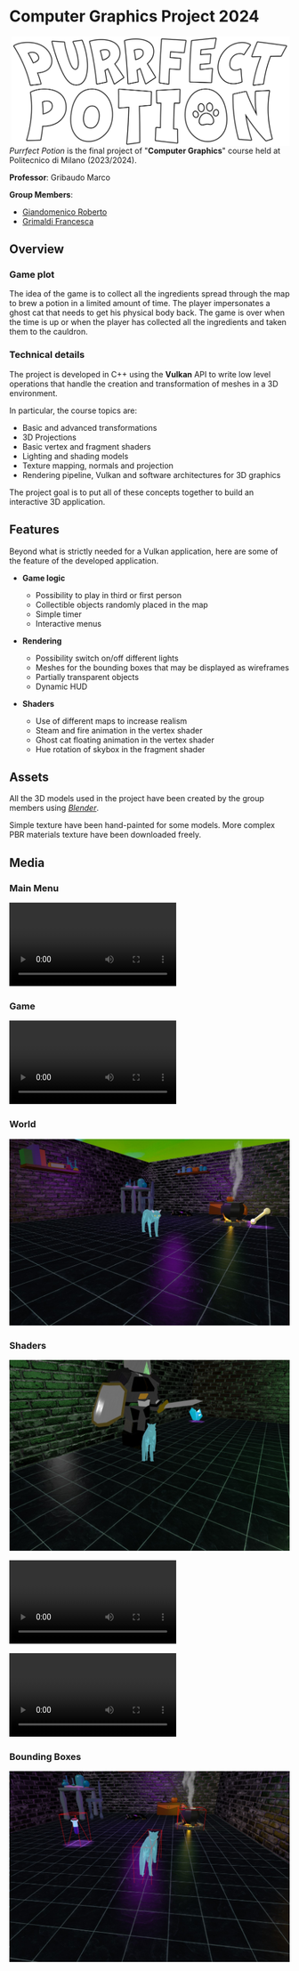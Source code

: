 # Computer Graphics Project 2024

<img src="github/assets/logo.png" width=500 px align="right" />

_Purrfect Potion_ is the final project of "**Computer Graphics**" course held at Politecnico di Milano (2023/2024).

**Professor**: Gribaudo Marco

**Group Members**:

- [Giandomenico Roberto](https://github.com/robertogiandomenico)
- [Grimaldi Francesca](https://github.com/FrancescaGrimaldi)

## Overview

### Game plot

The idea of the game is to collect all the ingredients spread through the map to brew a potion in a limited amount of time.
The player impersonates a ghost cat that needs to get his physical body back.
The game is over when the time is up or when the player has collected all the ingredients and taken them to the cauldron.

### Technical details

The project is developed in C++ using the **Vulkan** API to write low level operations that handle the creation and transformation of meshes in a 3D environment.

In particular, the course topics are:
- Basic and advanced transformations
- 3D Projections
- Basic vertex and fragment shaders
- Lighting and shading models
- Texture mapping, normals and projection
- Rendering pipeline, Vulkan and software architectures for 3D graphics

The project goal is to put all of these concepts together to build an interactive 3D application.

## Features

Beyond what is strictly needed for a Vulkan application, here are some of the feature of the developed application.

- **Game logic**			
  - Possibility to play in third or first person
  - Collectible objects randomly placed in the map
  - Simple timer
  - Interactive menus

- **Rendering**
  - Possibility switch on/off different lights
  - Meshes for the bounding boxes that may be displayed as wireframes
  - Partially transparent objects
  - Dynamic HUD

- **Shaders**
  - Use of different maps to increase realism
  - Steam and fire animation in the vertex shader
  - Ghost cat floating animation in the vertex shader
  - Hue rotation of skybox in the fragment shader

## Assets

All the 3D models used in the project have been created by the group members using [_Blender_](https://www.blender.org).

Simple texture have been hand-painted for some models. More complex PBR materials texture have been downloaded freely.

## Media

### Main Menu

![Main Menu](github/assets/menu.mp4)

### Game

![Gameplay](github/assets/gameplay.mp4)

### World

![World](github/assets/world.jpg)

### Shaders

![Ward Shader](github/assets/ward.jpg)

![SkyBox Hue Rotation](github/assets/skybox.mp4)

![Steam and Fire animation](github/assets/steam&fire.mp4)



### Bounding Boxes

![Bounding Boxes](github/assets/boundingbox.jpg)

